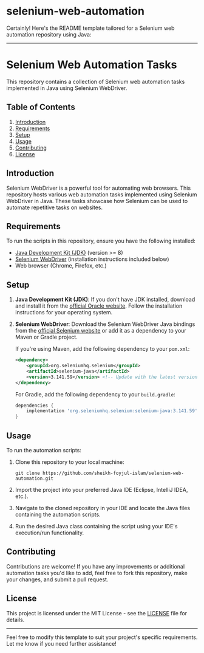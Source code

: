 # selenium-web-automation
Certainly! Here's the README template tailored for a Selenium web automation repository using Java:

---

# Selenium Web Automation Tasks

This repository contains a collection of Selenium web automation tasks implemented in Java using Selenium WebDriver.

## Table of Contents

1. [Introduction](#introduction)
2. [Requirements](#requirements)
3. [Setup](#setup)
4. [Usage](#usage)
5. [Contributing](#contributing)
6. [License](#license)

## Introduction

Selenium WebDriver is a powerful tool for automating web browsers. This repository hosts various web automation tasks implemented using Selenium WebDriver in Java. These tasks showcase how Selenium can be used to automate repetitive tasks on websites.

## Requirements

To run the scripts in this repository, ensure you have the following installed:

- [Java Development Kit (JDK)](https://www.oracle.com/java/technologies/javase-jdk15-downloads.html) (version >= 8)
- [Selenium WebDriver](https://www.selenium.dev/documentation/en/webdriver/) (installation instructions included below)
- Web browser (Chrome, Firefox, etc.)

## Setup

1. **Java Development Kit (JDK)**: If you don't have JDK installed, download and install it from the [official Oracle website](https://www.oracle.com/java/technologies/javase-jdk15-downloads.html). Follow the installation instructions for your operating system.

2. **Selenium WebDriver**: Download the Selenium WebDriver Java bindings from the [official Selenium website](https://www.selenium.dev/downloads/) or add it as a dependency to your Maven or Gradle project.

    If you're using Maven, add the following dependency to your `pom.xml`:

    ```xml
    <dependency>
        <groupId>org.seleniumhq.selenium</groupId>
        <artifactId>selenium-java</artifactId>
        <version>3.141.59</version> <!-- Update with the latest version -->
    </dependency>
    ```

    For Gradle, add the following dependency to your `build.gradle`:

    ```groovy
    dependencies {
        implementation 'org.seleniumhq.selenium:selenium-java:3.141.59' // Update with the latest version
    }
    ```

## Usage

To run the automation scripts:

1. Clone this repository to your local machine:

    ```
    git clone https://github.com/sheikh-foyjul-islam/selenium-web-automation.git
    ```

2. Import the project into your preferred Java IDE (Eclipse, IntelliJ IDEA, etc.).

3. Navigate to the cloned repository in your IDE and locate the Java files containing the automation scripts.

4. Run the desired Java class containing the script using your IDE's execution/run functionality.

## Contributing

Contributions are welcome! If you have any improvements or additional automation tasks you'd like to add, feel free to fork this repository, make your changes, and submit a pull request.

## License

This project is licensed under the MIT License - see the [LICENSE](LICENSE) file for details.

---

Feel free to modify this template to suit your project's specific requirements. Let me know if you need further assistance!
